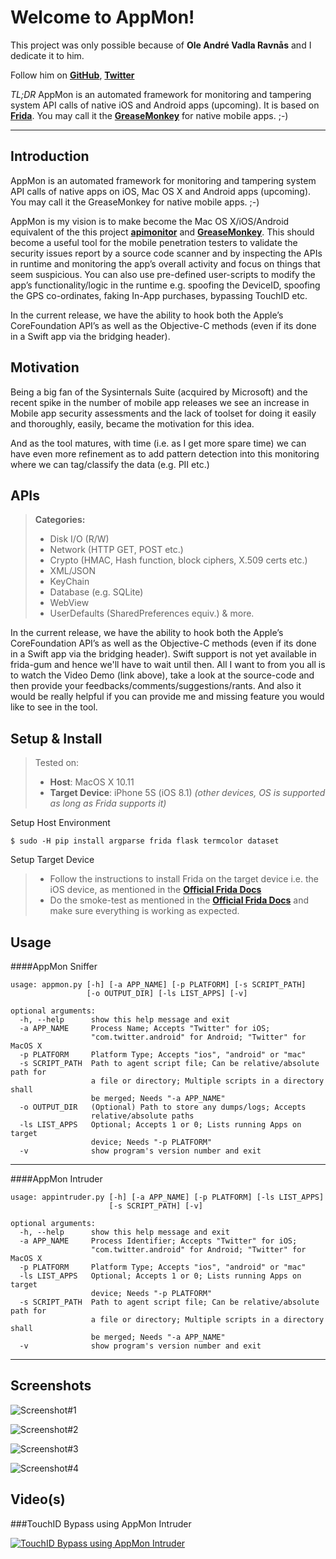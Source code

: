 Welcome to AppMon!
==================

This project was only possible because of **Ole André Vadla Ravnås** and I dedicate it to him.

Follow him on [**GitHub**](https://github.com/oleavr), [**Twitter**](https://twitter.com/oleavr)

_TL;DR_
AppMon is an automated framework for monitoring and tampering system API calls of native iOS and Android apps (upcoming). It is based on [**Frida**](http://www.frida.re). You may call it the [**GreaseMonkey**](https://en.wikipedia.org/wiki/Greasemonkey) for native mobile apps. ;-)

----------

Introduction
-------------
AppMon is an automated framework for monitoring and tampering system API calls of native apps on  iOS, Mac OS X and Android apps (upcoming). You may call it the GreaseMonkey for native mobile apps. ;-)

AppMon is my vision is to make become the Mac OS X/iOS/Android equivalent of the this project [**apimonitor**](http://www.rohitab.com/apimonitor) and [**GreaseMonkey**](https://en.wikipedia.org/wiki/Greasemonkey). This should become a useful tool for the mobile penetration testers to validate the security issues report by a source code scanner and by inspecting the APIs in runtime and monitoring the app’s overall activity and focus on things that seem suspicious. You can also use pre-defined user-scripts to modify the app’s functionality/logic in the runtime e.g. spoofing the DeviceID, spoofing the GPS co-ordinates, faking In-App purchases, bypassing TouchID etc.

In the current release, we have the ability to hook both the Apple’s CoreFoundation API’s as well as the Objective-C methods (even if its done in a Swift app via the bridging header).

Motivation
-------------

Being a big fan of the Sysinternals Suite (acquired by Microsoft) and the recent spike in the number of mobile app releases we see an increase in Mobile app security assessments and the lack of toolset for doing it easily and thoroughly, easily, became the motivation for this idea. 

And as the tool matures, with time (i.e. as I get more spare time) we can have even more refinement as to add pattern detection into this monitoring where we can tag/classify the data (e.g. PII etc.) 

APIs
----------
> **Categories:**
> - Disk I/O (R/W)
> - Network (HTTP GET, POST etc.)
> - Crypto (HMAC, Hash function, block ciphers, X.509 certs etc.)
> - XML/JSON
> - KeyChain
> - Database (e.g. SQLite)
> - WebView
> - UserDefaults (SharedPreferences equiv.) & more.

In the current release, we have the ability to hook both the Apple’s CoreFoundation API’s as well as the Objective-C methods (even if its done in a Swift app via the bridging header). Swift support is not yet available in frida-gum and hence we'll have to wait until then. All I want to from you all is to watch the Video Demo (link above), take a look at the source-code and then provide your feedbacks/comments/suggestions/rants. And also it would be really helpful if you can provide me and missing feature you would like to see in the tool.

Setup & Install
-----------------
> Tested on:
> - **Host**: MacOS X 10.11
> - **Target Device**: iPhone 5S (iOS 8.1) _(other devices, OS is supported as long as Frida supports it)_

Setup Host Environment
```
$ sudo -H pip install argparse frida flask termcolor dataset
```

Setup Target Device

> - Follow the instructions to install Frida on the target device i.e. the iOS device, as mentioned in the [**Official Frida Docs**](http://www.frida.re/docs/ios/#with-jailbreak)
> - Do the smoke-test as mentioned in the [**Official Frida Docs**](http://www.frida.re/docs/ios/#with-jailbreak) and make sure everything is working as expected.

Usage
-------------

####AppMon Sniffer
```
usage: appmon.py [-h] [-a APP_NAME] [-p PLATFORM] [-s SCRIPT_PATH]
                 [-o OUTPUT_DIR] [-ls LIST_APPS] [-v]

optional arguments:
  -h, --help      show this help message and exit
  -a APP_NAME     Process Name; Accepts "Twitter" for iOS;
                  "com.twitter.android" for Android; "Twitter" for MacOS X
  -p PLATFORM     Platform Type; Accepts "ios", "android" or "mac"
  -s SCRIPT_PATH  Path to agent script file; Can be relative/absolute path for
                  a file or directory; Multiple scripts in a directory shall
                  be merged; Needs "-a APP_NAME"
  -o OUTPUT_DIR   (Optional) Path to store any dumps/logs; Accepts
                  relative/absolute paths
  -ls LIST_APPS   Optional; Accepts 1 or 0; Lists running Apps on target
                  device; Needs "-p PLATFORM"
  -v              show program's version number and exit
```
-----
####AppMon Intruder
```
usage: appintruder.py [-h] [-a APP_NAME] [-p PLATFORM] [-ls LIST_APPS]
                      [-s SCRIPT_PATH] [-v]

optional arguments:
  -h, --help      show this help message and exit
  -a APP_NAME     Process Identifier; Accepts "Twitter" for iOS;
                  "com.twitter.android" for Android; "Twitter" for MacOS X
  -p PLATFORM     Platform Type; Accepts "ios", "android" or "mac"
  -ls LIST_APPS   Optional; Accepts 1 or 0; Lists running Apps on target
                  device; Needs "-p PLATFORM"
  -s SCRIPT_PATH  Path to agent script file; Can be relative/absolute path for
                  a file or directory; Multiple scripts in a directory shall
                  be merged; Needs "-a APP_NAME"
  -v              show program's version number and exit
```
----------


Screenshots
-------------------


![Screenshot#1](https://raw.githubusercontent.com/dpnishant/appmon/master/screenshots/1.png?raw=true "Screenshot#1")



![Screenshot#2](https://raw.githubusercontent.com/dpnishant/appmon/master/screenshots/2.png?raw=true "Screenshot#2")



![Screenshot#3](https://raw.githubusercontent.com/dpnishant/appmon/master/screenshots/3.png?raw=true "Screenshot#3")



![Screenshot#4](https://raw.githubusercontent.com/dpnishant/appmon/master/screenshots/4.png?raw=true "Screenshot#4")


Video(s)
------------------

###TouchID Bypass using AppMon Intruder

[![TouchID Bypass using AppMon Intruder](https://img.youtube.com/vi/ECnkgz3jnPM/0.jpg)](https://youtu.be/ECnkgz3jnPM)
